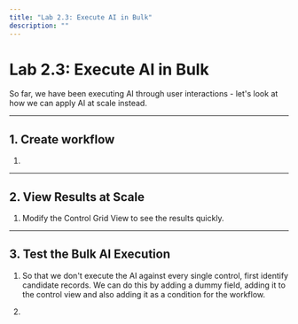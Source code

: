 ```yaml
---
title: "Lab 2.3: Execute AI in Bulk"
description: ""
---
```


# Lab 2.3: Execute AI in Bulk

So far, we have been executing AI through user interactions - let's look at how we can apply AI at scale instead. 

---

## 1. Create workflow

1. 

---

## 2. View Results at Scale

1. Modify the Control Grid View to see the results quickly. 

---

## 3. Test the Bulk AI Execution

1. So that we don't execute the AI against every single control, first identify candidate records. We can do this by adding a dummy field, adding it to the control view and also adding it as a condition for the workflow.

2. 
